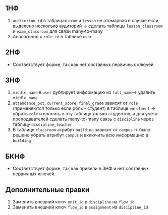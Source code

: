 ## 1НФ
1. `auditorium_id` в таблицах `exam` и `lesson` не атомарная в случае если выделено несколько аудиторий -> сделать таблицы `lesson_classroom` и `exam_classroom` для связи many-to-many
2. Аналогично с `role_id` в таблице `user`

## 2НФ
- Соответствует форме, так как нет составных первичных ключей

## 3НФ
1. `middle_name` в `user` дублирует информацию из `full_name`-> удалить `middle_name`
2. `attendance_pct`, `current_score`, `final_grade` зависят от `role` (применяются только если роль - студент) в таблице `enrolment` -> убрать `role` и вносить в эту таблицу только студентов, а для учета преподавателей сделать many-to-many связь с `discipline` через таблицу `discipline_teacher`
3. В таблице `classroom` атрибут `building` зависит от `campus` -> было решено убрать атрибут `campus` и включить всю информацию в `building`

## БКНФ
- Соответствует форме, так как привели в 3НФ и нет составных первичных ключей.

## Дополнительные правки
1. Заменить внешний ключ `unit_id` в `discipline` на `flow_id`
2. Заменить внешний ключ `flow_id` в `assignment` на `discipline_id`
